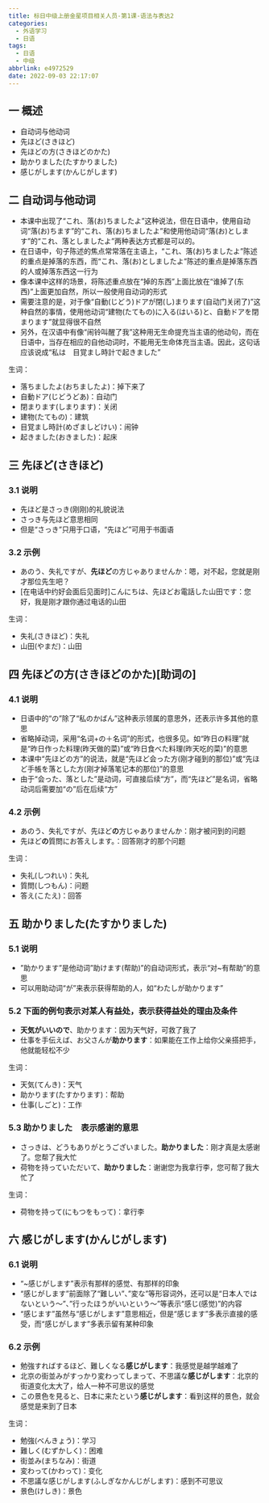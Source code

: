 ```yaml
---
title: 标日中级上册金星项目相关人员-第1课-语法与表达2
categories:
  - 外语学习
  - 日语
tags:
  - 日语
  - 中级
abbrlink: e4972529
date: 2022-09-03 22:17:07
---
```

## 一 概述

* 自动词与他动词
* 先ほど(さきほど)
* 先ほどの方(さきほどのかた)
* 助かりました(たすかりました)
* 感じがします(かんじがします)

<!--more-->

## 二 自动词与他动词

* 本课中出现了“これ、落(お)ちましたよ”这种说法，但在日语中，使用自动词“落(お)ちます”的“これ、落(お)ちましたよ”和使用他动词“落(お)とします”的“これ、落としましたよ”两种表达方式都是可以的。
* 在日语中，句子陈述的焦点常常落在主语上，“これ、落(お)ちましたよ”陈述的重点是掉落的东西，而“これ、落(お)としましたよ”陈述的重点是掉落东西的人或掉落东西这一行为
* 像本课中这样的场景，将陈述重点放在“掉的东西”上面比放在“谁掉了(东西)”上面更加自然，所以一般使用自动词的形式
* 需要注意的是，对于像“自動(じどう)ドアが閉(し)まります(自动门关闭了)”这种自然的事情，使用他动词“建物(たてもの)に入る(はいる)と、自動ドアを閉まります”就显得很不自然
* 另外，在汉语中有像“闹铃叫醒了我”这种用无生命提充当主语的他动句，而在日语中，当存在相应的自他动词时，不能用无生命体充当主语。因此，这句话应该说成“私は　目覚まし時計で起きました”

生词：

* 落ちましたよ(おちましたよ)：掉下来了
* 自動ドア(じどうどあ)：自动门
* 閉まります(しまります)：关闭
* 建物(たてもの)：建筑
* 目覚まし時計(めざましどけい)：闹钟
* 起きました(おきました)：起床

## 三 先ほど(さきほど)

### 3.1 说明

* 先ほど是さっき(刚刚)的礼貌说法
* さっき与先ほど意思相同
* 但是“さっき”只用于口语，“先ほど”可用于书面语

### 3.2 示例

* あのう、失礼ですが、**先ほど**の方じゃありませんか：嗯，对不起，您就是刚才那位先生吧？
* [在电话中约好会面后见面时]こんにちは、先ほどお電話した山田です：您好，我是刚才跟你通过电话的山田

生词：

* 失礼(さきほど)：失礼
* 山田(やまだ)：山田

## 四 先ほどの方(さきほどのかた)[助词の]

### 4.1 说明

* 日语中的“の”除了“私のかばん”这种表示领属的意思外，还表示许多其他的意思
* 省略掉动词，采用“名词+の＋名词”的形式，也很多见。如“昨日の料理”就是“昨日作った料理(昨天做的菜)”或“昨日食べた料理(昨天吃的菜)”的意思
* 本课中“先ほどの方”的说法，就是“先ほど会った方(刚才碰到的那位)”或“先ほど手帳を落とした方(刚才掉落笔记本的那位)”的意思
* 由于“会った、落とした”是动词，可直接后续“方”，而“先ほど”是名词，省略动词后需要加“の”后在后续“方”

### 4.2 示例

* あのう、失礼ですが、先ほど**の**方じゃありませんか：刚才被问到的问题
* 先ほど**の**質問にお答えします。：回答刚才的那个问题

生词：

* 失礼(しつれい)：失礼
* 質問(しつもん)：问题
* 答え(こたえ)：回答

## 五 助かりました(たすかりました)

### 5.1 说明

* ”助かります”是他动词”助けます(帮助)”的自动词形式，表示“对~有帮助”的意思
* 可以用助动词“が”来表示获得帮助的人，如“わたしが助かります”

### 5.2 下面的例句表示对某人有益处，表示获得益处的理由及条件

* **天気がいいので**、助かります：因为天气好，可救了我了
* 仕事を手伝えば、お父さんが**助かります**：如果能在工作上给你父亲搭把手，他就能轻松不少

生词：

* 天気(てんき)：天气
* 助かります(たすかります)：帮助
* 仕事(しごと)：工作

### 5.3 助かりました　表示感谢的意思

* さっきは、どうもありがとうございました。**助かりました**：刚才真是太感谢了。您帮了我大忙
* 荷物を持っていただいて、**助かりました**：谢谢您为我拿行李，您可帮了我大忙了

生词：

* 荷物を持って(にもつをもって)：拿行李

## 六 感じがします(かんじがします)

### 6.1 说明

* “~感じがします”表示有那样的感觉、有那样的印象
* “感じがします”前面除了“難しい”、”変な”等形容词外，还可以是“日本人ではないという～”、”行ったほうがいいという～”等表示“感じ(感觉)”的内容
* “感じます”虽然与“感じがします”意思相近，但是“感じます”多表示直接的感受，而“感じがします”多表示留有某种印象

### 6.2 示例

* 勉強すればするほど、難しくなる**感じがします**：我感觉是越学越难了
* 北京の街並みがすっかり変わってしまって、不思議な**感じがします**：北京的街道变化太大了，给人一种不可思议的感觉
* この景色を見ると、日本に来たという**感じがします**：看到这样的景色，就会感觉是来到了日本

生词：

* 勉強(べんきょう)：学习
* 難しく(むずかしく)：困难
* 街並み(まちなみ)：街道
* 変わって(かわって)：变化
* 不思議な感じがします(ふしぎなかんじがします)：感到不可思议
* 景色(けしき)：景色

